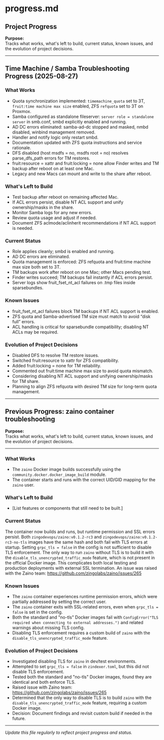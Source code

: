 # progress.md

## Project Progress

**Purpose:**  
Tracks what works, what's left to build, current status, known issues, and the evolution of project decisions.

---

## Time Machine / Samba Troubleshooting Progress (2025-08-27)

### What Works
- Quota synchronization implemented: `timemachine_quota` set to 3T, `fruit:time machine max size` enabled, ZFS `refquota` set to 3T on Proxmox.
- Samba configured as standalone fileserver: `server role = standalone server` in smb.conf, smbd explicitly enabled and running.
- AD DC errors eliminated: samba-ad-dc stopped and masked, nmbd disabled, winbind management removed.
- Handler and notify logic only restart smbd.
- Documentation updated with ZFS quota instructions and service rationale.
- DFS disabled (host msdfs = no, msdfs root = no) resolves parse_dfs_path errors for TM restores.
- fruit:resource = xattr and fruit:locking = none allow Finder writes and TM backup after reboot on at least one Mac.
- Legacy and new Macs can mount and write to the share after reboot.

### What's Left to Build
- Test backup after reboot on remaining affected Mac.
- If ACL errors persist, disable NT ACL support and unify ownership/masks in the share.
- Monitor Samba logs for any new errors.
- Review quota usage and adjust if needed.
- Document ZFS aclmode/aclinherit recommendations if NT ACL support is needed.

### Current Status
- Role applies cleanly; smbd is enabled and running.
- AD DC errors are eliminated.
- Quota management is enforced: ZFS refquota and fruit:time machine max size both set to 3T.
- TM backups work after reboot on one Mac; other Macs pending test.
- Finder writes succeed; TM backups fail instantly if ACL errors persist.
- Server logs show fruit_fset_nt_acl failures on .tmp files inside sparsebundles.

### Known Issues
- fruit_fset_nt_acl failures block TM backups if NT ACL support is enabled.
- ZFS quota and Samba-advertised TM size must match to avoid “disk full” errors.
- ACL handling is critical for sparsebundle compatibility; disabling NT ACLs may be required.

### Evolution of Project Decisions
- Disabled DFS to resolve TM restore issues.
- Switched fruit:resource to xattr for ZFS compatibility.
- Added fruit:locking = none for TM reliability.
- Commented out fruit:time machine max size to avoid quota mismatch.
- Considering disabling NT ACL support and unifying ownership/masks for TM share.
- Planning to align ZFS refquota with desired TM size for long-term quota management.

---

## Previous Progress: zaino container troubleshooting

**Purpose:**  
Tracks what works, what's left to build, current status, known issues, and the evolution of project decisions.

---

### What Works
- The `zaino` Docker image builds successfully using the `community.docker.docker_image_build` module.
- The container starts and runs with the correct UID/GID mapping for the `zaino` user.

### What's Left to Build
- [List features or components that still need to be built.]

### Current Status
The container now builds and runs, but runtime permission and SSL errors persist. Both `zingodevops/zaino:v0.1.2-rc3` and `zingodevops/zaino:v0.1.2-rc3-no-tls` images have the same hash and both fail with TLS errors at startup. Setting `grpc_tls = false` in the config is not sufficient to disable TLS enforcement. The only way to run `zaino` without TLS is to build it with the `disable_tls_unencrypted_traffic_mode` feature, which is not present in the official Docker image. This complicates both local testing and production deployments with external SSL termination. An issue was raised with the Zaino team: https://github.com/zingolabs/zaino/issues/265

### Known Issues
- The `zaino` container experiences runtime permission errors, which were partially addressed by setting the correct user.
- The `zaino` container exits with SSL-related errors, even when `grpc_tls = false` is set in the config.
- Both the standard and "no-tls" Docker images fail with `ConfigError("TLS required when connecting to external addresses.")` and related warnings about missing TLS config.
- Disabling TLS enforcement requires a custom build of `zaino` with the `disable_tls_unencrypted_traffic_mode` feature.

### Evolution of Project Decisions
- Investigated disabling TLS for `zaino` in dev/test environments.
- Attempted to set `grpc_tls = false` in `zindexer.toml`, but this did not disable TLS enforcement.
- Tested both the standard and "no-tls" Docker images, found they are identical and both enforce TLS.
- Raised issue with Zaino team: https://github.com/zingolabs/zaino/issues/265
- Determined that the only way to disable TLS is to build `zaino` with the `disable_tls_unencrypted_traffic_mode` feature, requiring a custom Docker image.
- Decision: Document findings and revisit custom build if needed in the future.

---

*Update this file regularly to reflect project progress and status.*

